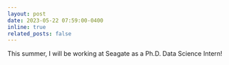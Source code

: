 ```yaml
---
layout: post
date: 2023-05-22 07:59:00-0400
inline: true
related_posts: false
---
```


This summer, I will be working at Seagate as a Ph.D. Data Science Intern! 
